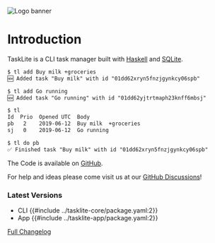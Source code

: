 ![Logo banner](./images/banner@2.png)

# Introduction

TaskLite is a CLI task manager built with [Haskell] and [SQLite].

[Haskell]: https://haskell.org
[SQLite]: https://sqlite.org

```txt
$ tl add Buy milk +groceries
🆕 Added task "Buy milk" with id "01dd62xryn5fnzjgynkcy06spb"

$ tl add Go running
🆕 Added task "Go running" with id "01dd62yjtrtmaph23knff6mbsj"

$ tl
Id  Prio  Opened UTC  Body
pb   2    2019-06-12  Buy milk  +groceries
sj   0    2019-06-12  Go running

$ tl do pb
✅ Finished task "Buy milk" with id "01dd62xryn5fnzjgynkcy06spb"
```

The Code is available on [GitHub].

[GitHub]: https://github.com/ad-si/TaskLite


For help and ideas please come visit us at our [GitHub Discussions]!

[GitHub Discussions]: https://github.com/ad-si/TaskLite/discussions


### Latest Versions

- CLI {{#include ../tasklite-core/package.yaml:2}}
- App {{#include ../tasklite-app/package.yaml:2}}

[Full Changelog](/changelog.html)

